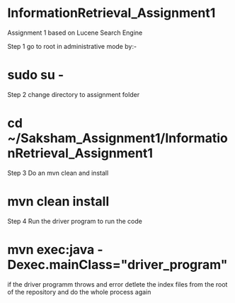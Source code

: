 # InformationRetrieval_Assignment1
Assignment 1 based on Lucene Search Engine

Step 1 go to root in administrative mode by:-
# sudo su -

Step 2 change directory to assignment folder
# cd ~/Saksham_Assignment1/InformationRetrieval_Assignment1


Step 3 Do an mvn clean and install
# mvn clean install

Step 4 Run the driver program to run the code
# mvn exec:java -Dexec.mainClass="driver_program"

if the driver programm throws and error detlete the index files from the root of the repository and do the whole process again
